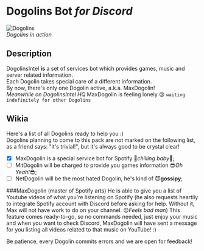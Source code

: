 # Dogolins Bot *for Discord*

![Dogolins](/src/img/Dogolin.png=250x250)\
*Dogolins in action*

## Description

DogolinsIntel **is** a set of services bot which provides games, music and server related 
information.\
Each Dogolin takes special care of a different information.\
By now, there's only one Dogolin active, a.k.a. MaxDogolin!\
*Meanwhile on DogolinsIntel HQ* MaxDogolin is feeling lonely :cry:
`waiting indefinitely for other Dogolins`

## Wikia
Here's a list of all Dogolins ready to help you :)\
Dogolins planning to come to this pack are not marked on the following list, 
as a friend says: "it's trivial!", but it's always good to be crystal clear!

- [x] MaxDogolin is a special service bot for Spotify :musical_score:*chilling baby*:movie_camera:;
- [ ] MitDogolin will be charged to provide you games information :sunglasses:*Oh Yeah!*:sunglasses:;
- [ ] NetDogolin will be the most hated Dogolin, he's kind of :smiling_imp:**gossipy**;

###MaxDogolin (master of Spotify arts)
He is able to give you a list of Youtube videos of what you're listening on Spotify 
(he also requests heartily to integrate Spotify account with Discord before asking
for help. Without it, Max will not have work to do on your channel. :worried:*Feels bad man*)
This feature comes ready-to-go, so no commands needed, just enjoy
your music and when you want to check Discord, MaxDogolin will have sent
a message for you listing all videos related to that music on YouTube! :)

Be patience, every Dogolin commits errors and we are open for feedback!